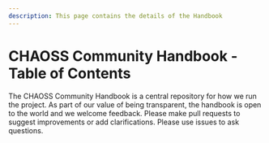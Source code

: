```yaml
---
description: This page contains the details of the Handbook
---
```


# CHAOSS Community Handbook - Table of Contents

The CHAOSS Community Handbook is a central repository for how we run the project. As part of our value of being transparent, the handbook is open to the world and we welcome feedback. Please make pull requests to suggest improvements or add clarifications. Please use issues to ask questions.

